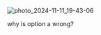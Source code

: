 ![photo_2024-11-11_19-43-06](https://github.com/user-attachments/assets/4386de86-ed09-4030-bb92-1c7f15010115)

why is option a wrong?
